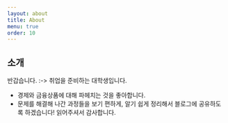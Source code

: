 ```yaml
---
layout: about
title: About
menu: true
order: 10
---
```


## 소개

반갑습니다. :-> 취업을 준비하는 대학생입니다.
* 경제와 금융상품에 대해 파헤치는 것을 좋아합니다.
* 문제를 해결해 나간 과정들을 보기 편하게, 알기 쉽게 정리해서 블로그에 공유하도록 하겠습니다! 읽어주셔서 감사합니다.